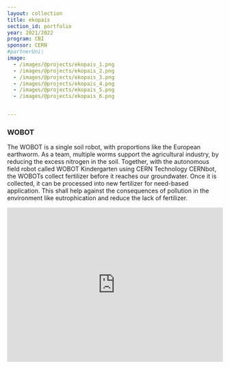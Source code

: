 ```yaml
---
layout: collection
title: ekopaís
section_id: portfolio
year: 2021/2022
program: CBI
sponsor: CERN
#partnerUni:
image:
  - /images/@projects/ekopais_1.png
  - /images/@projects/ekopais_2.png
  - /images/@projects/ekopais_3.png
  - /images/@projects/ekopais_4.png
  - /images/@projects/ekopais_5.png
  - /images/@projects/ekopais_6.png


---
```


### **WOBOT** 

The WOBOT is a single soil robot, with proportions like the European earthworm. As a team, multiple worms support the agricultural industry, by reducing the excess nitrogen in the soil. Together, with the autonomous field robot called WOBOT Kindergarten using CERN Technology CERNbot, the WOBOTs collect fertilizer before it reaches our groundwater. Once it is collected, it can be processed into new fertilizer for need-based application. This shall help against the consequences of pollution in the environment like eutrophication and reduce the lack of fertilizer.
<iframe src="https://player.vimeo.com/vimeo.com/710346623" width="100%" height="360" frameborder="0" allow="autoplay; fullscreen" allowfullscreen></iframe>